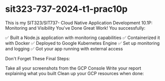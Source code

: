 # sit323-737-2024-t1-prac10p
This is my SIT323/SIT737- Cloud Native Application Development 10.1P: Monitoring and Visibility
You've Done Great Work!
You successfully:

✅ Built a Node.js application with monitoring capabilities
✅ Containerized it with Docker
✅ Deployed to Google Kubernetes Engine
✅ Set up monitoring and logging
✅ Got your app running with external access

Don't Forget These Final Steps:

Take all your screenshots from the GCP Console
Write your report explaining what you built
Clean up your GCP resources when done:
